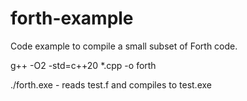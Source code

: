 # forth-example
 
Code example to compile a small subset of Forth code.

g++ -O2 -std=c++20 *.cpp -o forth

./forth.exe - reads test.f and compiles to test.exe

